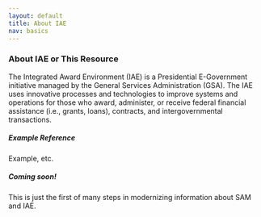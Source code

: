 ```yaml
---
layout: default
title: About IAE
nav: basics
---
```


### About IAE or This Resource

The Integrated Award Environment (IAE) is a Presidential E-Government initiative managed by the General Services Administration (GSA). The IAE uses innovative processes and technologies to improve systems and operations for those who award, administer, or receive federal financial assistance (i.e., grants, loans), contracts, and intergovernmental transactions.

##### Example Reference

Example, etc.



##### Coming soon! 

This is just the first of many steps in modernizing information about SAM and IAE. 
<body id="basics"></body>

